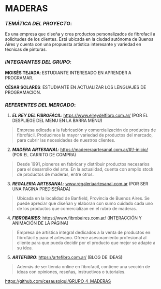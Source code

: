 # MADERAS

### *TEMÁTICA DEL PROYECTO*:

Es una empresa que diseña y crea productos personalizados de fibrofacil a solicitudes de los clientes. Está ubicada en la ciudad autónoma de Buenos Aires y cuenta con una propuesta artística interesante y variedad en técnicas de pinturas.



### *INTEGRANTES DEL GRUPO*:

**MOISÉS TEJADA**: ESTUDIANTE INTERESADO EN APRENDER A PROGRAMAR.

**CÉSAR SOLARES**: ESTUDIANTE EN ACTUALIZAR LOS LENGUAJES DE PROGRAMACION.



### *REFERENTES DEL MERCADO*:


1.  **_EL REY DEL FIBROFÁCIL_**: https://www.elreydelfibro.com.ar/ (POR EL DESPLIEGE DEL MENU EN LA BARRA MENU)
>Empresa edicada a la fabricación y comercialización de productos de fibrofácil. Producimos la mayor variedad de productos del mercado, para cubrir las necesidades de nuestros clientes.

2.  **_MADERA ARTESANAL_**: https://madereraartesanal.com.ar/#!/-inicio/ (POR EL CARRITO DE COMPRA)
>Desde 1991, pioneros en fabricar y distribuir productos necesarios para el desarrollo del arte. En la actualidad, cuenta con amplio stock de productos de maderas, entre otros.

3.  **_REGALERIA ARTESANAL_**: www.regaleriaartesanal.com.ar (POR SER UNA PAGINA PREDISEÑADA)
>Ubicada en la localidad de Banfield, Provincia de Buenos Aires. Se puede apreciar que diseñan y elaboran con sumo cuidado cada uno de los productos que comercializan en el rubro de maderas.

4. **_FIBROBAIRES_**: https://www.fibrobaires.com.ar/ (INTERACCIÓN Y ANIMACIÓN DE LA PÁGINA)
>Empresa de artística integral dedicados a la venta de productos en fibrofácil y para el artesano. Ofrece asesoramiento profesional al cliente para que pueda decidir por el producto que mejor se adapte a su idea.

5. **_ARTEFIBRO_**: https://artefibro.com.ar/ (BLOG DE IDEAS)
>Además de ser tienda online en fibrofacil, contiene una sección de ideas con opiniones, reseñas, instructivos o tutoriales.


https://github.com/cesausolqui/GRUPO_4_MADERAS


